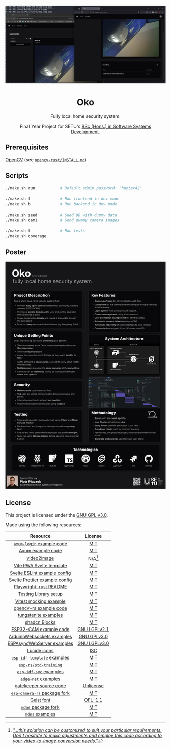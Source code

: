 <!-- markdownlint-configure-file {
  "MD033": false,
  "MD041": false
} -->
<div align="center">

<!-- TODO: Nicer README e.g. image, features, flow diagram, project structure -->

![demo](landing/assets/demo.webp)

# Oko

Fully local home security system.

Final Year Project for SETU's [BSc (Hons.) in Software Systems Development][ssd].

</div>

## Prerequisites

[OpenCV][opencv] (see [`opencv-rust/INSTALL.md`][opencv-install])

## Scripts

```bash
./make.sh run           # Default admin password: "hunter42"

./make.sh f             # Run frontend in dev mode
./make.sh b             # Run backend in dev mode

./make.sh seed          # Seed DB with dummy data
./make.sh cam1          # Send dummy camera images

./make.sh t             # Run tests
./make.sh coverage
```

## Poster

![poster](landing/assets/poster.webp)

## License

This project is licensed under the [GNU GPL v3.0][license].

Made using the following resources:

| Resource                                  | License                           |
|:-----------------------------------------:|:---------------------------------:|
| [`axum-login` example code][axum-sqlite]  | [MIT][axum-login-license]         |
| [Axum example code][axum-examples]        | [MIT][axum-license]               |
| [video2image][video2image]                | N/A[^1]                           |
| [Vite PWA Svelte template][pwa]           | [MIT][pwa-license]                |
| [Svelte ESLint example config][eslint]    | [MIT][eslint-license]             |
| [Svelte Prettier example config][prettier]| [MIT][prettier-license]           |
| [Playwright-rust README][playwright]      | [MIT][playwright-license]         |
| [Testing Library setup][test-setup]       | [MIT][test-license]               |
| [Vitest mocking example][mocking]         | [MIT][vitest-license]             |
| [opencv-rs example code][opencv-example]  | [MIT][opencv-license]             |
| [tungstenite examples][tungsten-example]  | [MIT][tungsten-license]           |
| [shadcn Blocks][shadcn-blocks]            | [MIT][shadcn-license]             |
| [ESP32-CAM example code][esp32-cam]       | [GNU LGPLv2.1][cam-license]       |
| [ArduinoWebsockets examples][ws-example]  | [GNU GPLv3.0][ws-license]         |
| [ESPAsyncWebServer examples][espa-example]| [GNU LGPLv3.0][espa-license]      |
| [Lucide icons][lucide]                    | [ISC][lucide-license]             |
| [`esp-idf-template` examples][idf-example]| [MIT][idf-license]                |
| [`esp-rs/std-training`][esp-std]          | [MIT][esp-std-license]            |
| [`esp-idf-svc` examples][idf-svc-example] | [MIT][idf-svc-license]            |
| [`edge-net` examples][edge-net-example]   | [MIT][edge-net-license]           |
| [gatekeeper source code][gatekeeper]      | [Unlicense][gatekeeper-license]   |
| [`esp-camera-rs` package fork][cam-rs]    | [MIT][cam-rs-license]             |
| [Geist font][geist]                       | [OFL-1.1][geist-license]          |
| [`mdns` package fork][mdns]               | [MIT][mdns-license]               |
| [`mdns` examples][mdns-examples]          | [MIT][mdns-license]               |

[^1]: [*"...this solution can be customized to suit your particular requirements.
Don’t hesitate to make adjustments and employ this code according to your
video-to-image conversion needs."*][video2image-medium]

[opencv]: https://opencv.org/
[opencv-install]: https://github.com/twistedfall/opencv-rust/blob/6784a7e74c5cd3e1edced9484d6839d67ee70a12/INSTALL.md
[license]: ./LICENSE
[axum-sqlite]: https://github.com/maxcountryman/axum-login/tree/9c26b37cd03be8d803ae261b7bc556229c2043da/examples/sqlite
[axum-login-license]: https://github.com/maxcountryman/axum-login/blob/9c26b37cd03be8d803ae261b7bc556229c2043da/LICENSE
[axum-examples]: https://github.com/tokio-rs/axum/tree/main/examples
[axum-license]: https://github.com/tokio-rs/axum/blob/main/axum/LICENSE
[video2image]: https://github.com/Wayan123/convert-video2image-and-image2video-using-python/blob/3886bf02af4b3c31d566b95ff7af1c9ad2ef7bc8/video2image.py
[video2image-medium]: https://medium.com/@wayandadangunsri/converting-video-to-images-using-python-and-opencv-72b2ea66a692
[pwa]: https://github.com/vite-pwa/create-pwa/tree/9df7c97be15ea6bdc8660472e90db2aa005c9892/templates/template-svelte-ts
[pwa-license]: https://github.com/vite-pwa/create-pwa/blob/main/LICENSE
[eslint]: https://github.com/ota-meshi/eslint-online-playground/blob/main/src/examples/plugin-svelte_with_ts/eslint.config.js.txt
[eslint-license]: https://github.com/ota-meshi/eslint-online-playground/blob/main/LICENSE
[prettier]: https://github.com/sveltejs/prettier-plugin-svelte
[prettier-license]: https://github.com/sveltejs/prettier-plugin-svelte/blob/master/LICENSE
[playwright]: https://github.com/octaltree/playwright-rust/blob/master/README.md
[playwright-license]: https://github.com/octaltree/playwright-rust/blob/master/Cargo.toml
[test-setup]: https://testing-library.com/docs/svelte-testing-library/setup
[test-license]: https://github.com/testing-library/testing-library-docs/blob/main/LICENSE
[mocking]: https://vitest.dev/guide/mocking#requests
[vitest-license]: https://github.com/vitest-dev/vitest/blob/main/LICENSE
[opencv-example]: https://github.com/twistedfall/opencv-rust/blob/6784a7e74c5cd3e1edced9484d6839d67ee70a12/examples/video_capture_http_stream.rs
[opencv-license]: https://github.com/twistedfall/opencv-rust/blob/6784a7e74c5cd3e1edced9484d6839d67ee70a12/LICENSE
[tungsten-example]: https://github.com/snapview/tokio-tungstenite/blob/cae2e89102dbb212ee723b912f7dc540398be28e/examples/client.rs
[tungsten-license]: https://github.com/snapview/tokio-tungstenite/blob/cae2e89102dbb212ee723b912f7dc540398be28e/LICENSE
[shadcn-blocks]: https://github.com/huntabyte/shadcn-svelte/tree/main/sites/docs/src/lib/registry/new-york/block
[shadcn-license]: https://github.com/huntabyte/shadcn-svelte/blob/main/LICENSE.md
[esp32-cam]: https://github.com/espressif/arduino-esp32/tree/master/libraries/ESP32/examples/Camera/CameraWebServer
[cam-license]: https://github.com/espressif/arduino-esp32/blob/master/LICENSE.md
[ws-example]: https://github.com/gilmaimon/ArduinoWebsockets/tree/master/examples
[ws-license]: https://github.com/gilmaimon/ArduinoWebsockets/blob/master/LICENSE
[espa-example]: https://github.com/ESP32Async/ESPAsyncWebServer/tree/main/examples
[espa-license]: https://github.com/ESP32Async/ESPAsyncWebServer/blob/main/LICENSE
[lucide]: https://github.com/lucide-icons/lucide
[lucide-license]: https://github.com/lucide-icons/lucide/blob/main/LICENSE
[idf-example]: https://github.com/esp-rs/esp-idf-template
[idf-license]: https://github.com/esp-rs/esp-idf-template/blob/master/LICENSE-MIT
[esp-std]: https://github.com/esp-rs/std-training/
[esp-std-license]: https://github.com/esp-rs/std-training/blob/main/LICENSE-MIT.txt
[idf-svc-example]: https://github.com/esp-rs/esp-idf-svc
[idf-svc-license]: https://github.com/esp-rs/esp-idf-svc/blob/master/LICENSE-MIT
[edge-net-example]: https://github.com/ivmarkov/edge-net/tree/master/examples
[edge-net-license]: https://github.com/ivmarkov/edge-net/blob/master/LICENSE-MIT
[gatekeeper]: https://github.com/shekohex/gatekeeper
[gatekeeper-license]: https://github.com/shekohex/gatekeeper/blob/main/LICENSE
[cam-rs]: https://github.com/hnz1102/esp-camera-rs
[cam-rs-license]: https://github.com/hnz1102/esp-camera-rs/blob/main/LICENSE
[geist]: https://github.com/vercel/geist-font
[geist-license]: https://github.com/vercel/geist-font/blob/main/OFL.txt
[mdns]: https://github.com/PhysicalGraph/mdns
[mdns-examples]: https://github.com/PhysicalGraph/mdns/tree/master/examples
[mdns-license]: https://github.com/PhysicalGraph/mdns/blob/master/LICENSE
[ssd]: https://www.setu.ie/courses/bsc-hons-in-software-systems-development

<!-- https://eslint.org/docs/latest/use/configure/language-options -->
